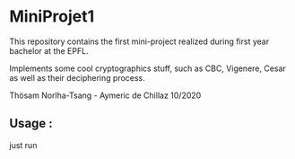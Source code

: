 # MiniProjet1

This repository contains the first mini-project realized during first year bachelor at the EPFL.

Implements some cool cryptographics stuff, such as CBC, Vigenere, Cesar as well as their deciphering process.

Thösam Norlha-Tsang - Aymeric de Chillaz 10/2020


## Usage : 
just run
